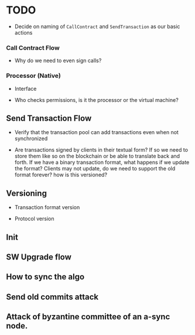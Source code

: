# TODO

* Decide on naming of `CallContract` and `SendTransaction` as our basic actions

### Call Contract Flow

* Why do we need to even sign calls?

### Processor (Native)

* Interface

* Who checks permissions, is it the processor or the virtual machine?

## Send Transaction Flow

* Verify that the transaction pool can add transactions even when not synchronized

* Are transactions signed by clients in their textual form? If so we need to store them like so on the blockchain or be able to translate back and forth. If we have a binary transaction format, what happens if we update the format? Clients may not update, do we need to support the old format forever? how is this versioned?

## Versioning

* Transaction format version

* Protocol version

## Init

## SW Upgrade flow 

## How to sync the algo

## Send old commits attack

## Attack of byzantine committee of an a-sync node.
